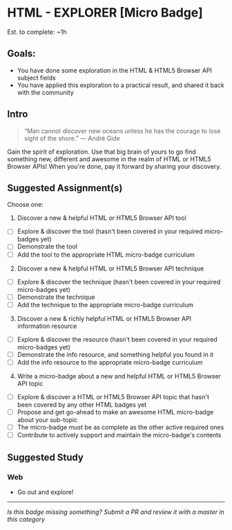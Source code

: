 HTML - EXPLORER [Micro Badge]
===================================================

Est. to complete: ~1h

Goals:
------

- You have done some exploration in the HTML & HTML5 Browser API subject fields
- You have applied this exploration to a practical result, and shared it back with the community


Intro
-----

> “Man cannot discover new oceans unless he has the courage to lose sight of the shore.” ― André Gide

Gain the spirit of exploration. Use that big brain of yours to go find something new, different and awesome in the realm of HTML or HTML5 Browser APIs! When you're done, pay it forward by sharing your discovery.


Suggested Assignment(s)
---------------------

Choose one:

1) Discover a new & helpful HTML or HTML5 Browser API tool
  - [ ] Explore & discover the tool (hasn't been covered in your required micro-badges yet)
  - [ ] Demonstrate the tool
  - [ ] Add the tool to the appropriate HTML micro-badge curriculum

2) Discover a new & helpful HTML or HTML5 Browser API technique
  - [ ] Explore & discover the technique (hasn't been covered in your required micro-badges yet)
  - [ ] Demonstrate the technique
  - [ ] Add the technique to the appropriate micro-badge curriculum

3) Discover a new & richly helpful HTML or HTML5 Browser API information resource
  - [ ] Explore & discover the resource (hasn't been covered in your required micro-badges yet)
  - [ ] Demonstrate the info resource, and something helpful you found in it
  - [ ] Add the info resource to the appropriate micro-badge curriculum

4) Write a micro-badge about a new and helpful HTML or HTML5 Browser API topic
  - [ ] Explore & discover a HTML or HTML5 Browser API topic that hasn't been covered by any other HTML badges yet
  - [ ] Propose and get go-ahead to make an awesome HTML micro-badge about your sub-topic
  - [ ] The micro-badge must be as complete as the other active required ones
  - [ ] Contribute to actively support and maintain the micro-badge's contents

Suggested Study
---------------

### Web
- Go out and explore!


-----

  *Is this badge missing something? Submit a PR and review it with a master in this category*
